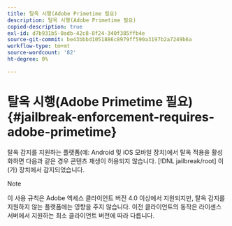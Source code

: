 ```yaml
---
title: 탈옥 시행(Adobe Primetime 필요)
description: 탈옥 시행(Adobe Primetime 필요)
copied-description: true
exl-id: d7b931b5-0adb-42c8-8f24-340f385ffb4e
source-git-commit: be43bbbd1051886c8979ff590a3197b2a7249b6a
workflow-type: tm+mt
source-wordcount: '82'
ht-degree: 0%

---
```


# 탈옥 시행(Adobe Primetime 필요) {#jailbreak-enforcement-requires-adobe-primetime}

탈옥 감지를 지원하는 플랫폼(예: Android 및 iOS 모바일 장치)에서 탈옥 적용을 활성화하면 다음과 같은 경우 콘텐츠 재생이 허용되지 않습니다. [!DNL jailbreak/root] 이(가) 장치에서 감지되었습니다.

>[!NOTE]
>
>이 사용 규칙은 Adobe 액세스 클라이언트 버전 4.0 이상에서 지원되지만, 탈옥 감지를 지원하지 않는 플랫폼에는 영향을 주지 않습니다. 이전 클라이언트의 동작은 라이센스 서버에서 지원하는 최소 클라이언트 버전에 따라 다릅니다.
